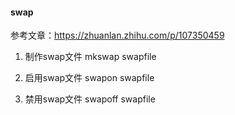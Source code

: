 #### swap

参考文章：https://zhuanlan.zhihu.com/p/107350459

1. 制作swap文件
mkswap swapfile

2. 启用swap文件
swapon swapfile

3. 禁用swap文件
swapoff swapfile
